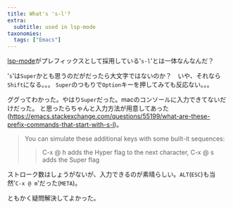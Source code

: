 ```yaml
---
title: What's 's-l'?
extra:
  subtitle: used in lsp-mode
taxonomies:
  tags: ["Emacs"]
---
```

[lsp-mode](https://github.com/emacs-lsp/lsp-mode)がプレフィックスとして採用している'`s-l`'とは一体なんなんだ？

'`s`'は`Super`かとも思うのだがだったら大文字ではないのか？　いや、それなら`Shift`になる。。。
`Super`のつもりで`Option`キーを押してみても反応ない。。。

ググってわかった。やはり`Super`だった。macのコンソールに入力できてないだけだった。
と思ったらちゃんと入力方法が用意してあった(https://emacs.stackexchange.com/questions/55199/what-are-these-prefix-commands-that-start-with-s-l)。

> You can simulate these additional keys with some built-it sequences:
>
>>   C-x @ h adds the Hyper flag to the next character, C-x @ s adds the Super flag


ストローク数はしょうがないが、入力できるのが素晴らしい。`ALT`(`ESC`)も当然'`C-x @ m`'だった(`META`)。

ともかく疑問解決してよかった。


